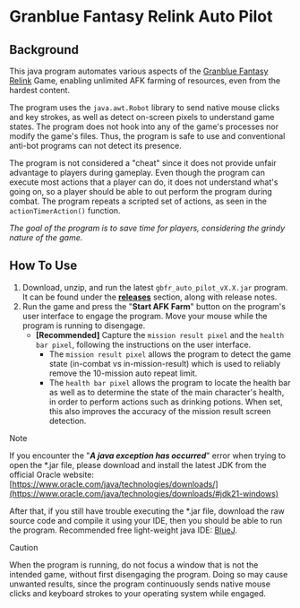 # Granblue Fantasy Relink Auto Pilot

## Background
This java program automates various aspects of the [Granblue Fantasy Relink](https://store.steampowered.com/app/881020/Granblue_Fantasy_Relink/) Game, 
enabling unlimited AFK farming of resources, even from the hardest content.

The program uses the `java.awt.Robot` library to send native mouse clicks and
key strokes, as well as detect on-screen pixels to understand game states.
The program does not hook into any of the game's processes nor modify the game's files.
Thus, the program is safe to use and conventional anti-bot programs can not detect its presence.

The program is not considered a "cheat" since it does not provide unfair advantage to players
during gameplay. Even though the program can execute most actions that a player can do, it
does not understand what's going on, so a player should be able to out perform the program
during combat. The program repeats a scripted set of actions, as seen in the `actionTimerAction()` function.

*The goal of the program is to save time for players, considering the grindy nature of the game.*

## How To Use
1. Download, unzip, and run the latest `gbfr_auto_pilot_vX.X.jar` program. It can be found under the [**releases**](https://github.com/Giga-D-Y/gbfr_auto_pilot/releases) section, along with release notes.
2. Run the game and press the "**Start AFK Farm**" button on the program's user interface to engage the program. Move your mouse while the program is running to disengage.
   - **[Recommended]** Capture the `mission result pixel` and the `health bar pixel`, following the instructions on the user interface.
     - The `mission result pixel` allows the program to detect the game state (in-combat vs in-mission-result) which is used to reliably remove the 10-mission auto repeat limit.
     - The `health bar pixel` allows the program to locate the health bar as well as to determine the state of the main character's health, in order to perform actions such as drinking potions. When set, this also improves the accuracy of the mission result screen detection.

> [!NOTE]
> If you encounter the "***A java exception has occurred***" error when trying to open the *.jar file, please download and install the latest JDK from the official Oracle website:
> [https://www.oracle.com/java/technologies/downloads/](https://www.oracle.com/java/technologies/downloads/#jdk21-windows)
>
> After that, if you still have trouble executing the *.jar file, download the raw source code and compile it using your IDE, then you should be able to run the program. Recommended free light-weight java IDE: [BlueJ](https://www.bluej.org/).

> [!CAUTION]
> When the program is running, do not focus a window that is not the intended game, without first disengaging the program. Doing so may cause unwanted results, since the program continuously sends native mouse clicks and keyboard strokes to your operating system while engaged.



